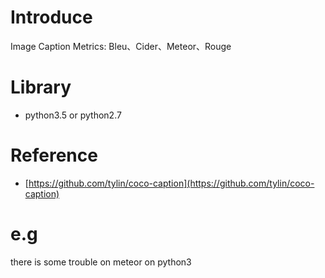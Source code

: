 # Introduce
Image Caption Metrics: Bleu、Cider、Meteor、Rouge

# Library
* python3.5 or python2.7
  
# Reference
* [https://github.com/tylin/coco-caption](https://github.com/tylin/coco-caption)

# e.g
there is some trouble on meteor on python3
